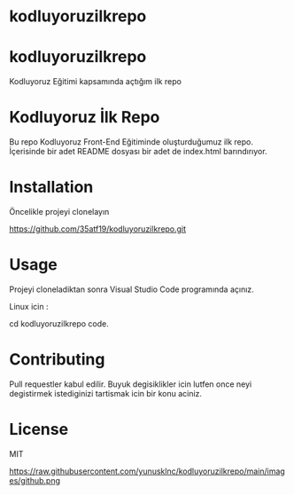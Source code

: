 # kodluyoruzilkrepo
# kodluyoruzilkrepo
Kodluyoruz Eğitimi kapsamında açtığım ilk repo

# Kodluyoruz İlk Repo
Bu repo Kodluyoruz Front-End Eğitiminde oluşturduğumuz ilk repo. İçerisinde bir adet README dosyası bir adet de index.html barındırıyor.

# Installation
Öncelikle projeyi clonelayın

https://github.com/35atf19/kodluyoruzilkrepo.git

# Usage
Projeyi cloneladiktan sonra Visual Studio Code programında açınız.

Linux icin :

cd kodluyoruzilkrepo code.
# Contributing
Pull requestler kabul edilir. Buyuk degisiklikler icin lutfen once neyi degistirmek istediginizi tartismak icin bir konu aciniz.
# License
MIT


https://raw.githubusercontent.com/yunusklnc/kodluyoruzilkrepo/main/images/github.png

